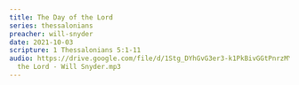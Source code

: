 ```yaml
---
title: The Day of the Lord
series: thessalonians
preacher: will-snyder
date: 2021-10-03
scripture: 1 Thessalonians 5:1-11
audio: https://drive.google.com/file/d/1Stg_DYhGvG3er3-k1PkBivGGtPnrzMYQ/view
  the Lord - Will Snyder.mp3
---
```

